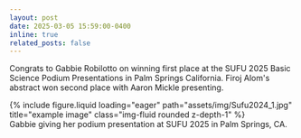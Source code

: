 ```yaml
---
layout: post
date: 2025-03-05 15:59:00-0400
inline: true
related_posts: false
---
```


Congrats to Gabbie Robilotto on winning first place at the SUFU 2025 Basic Science Podium Presentations in Palm Springs California. Firoj Alom's abstract won second place with Aaron Mickle presenting. 
<div class="row">
    <div class="col-sm mt-3 mt-md-0">
        {% include figure.liquid loading="eager" path="assets/img/Sufu2024_1.jpg" title="example image" class="img-fluid rounded z-depth-1" %}
    </div>
</div>
<div class="caption">
    Gabbie giving her podium presentation at SUFU 2025 in Palm Springs, CA.
</div>
